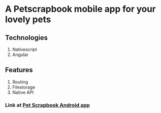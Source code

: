# A Petscrapbook mobile app for your lovely pets

## Technologies

1. Nativescript
2. Angular

## Features

1. Routing
2. Filestorage
3. Native API

### Link at [Pet Scrapbook Android app](https://drive.google.com/file/d/1QLetp1bOKJNDLZUncPgfMRTJX5YFzwMo/view?usp=sharing)
